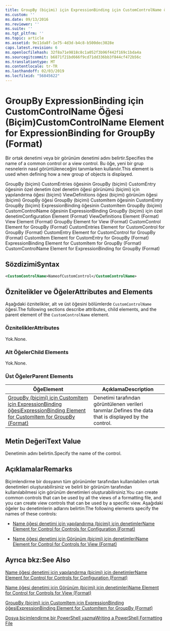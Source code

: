```yaml
---
title: GroupBy (biçimi) için ExpressionBinding için CustomControlName öğesi | Microsoft Docs
ms.custom: ''
ms.date: 09/13/2016
ms.reviewer: ''
ms.suite: ''
ms.tgt_pltfrm: ''
ms.topic: article
ms.assetid: 9e11da8f-1e75-4d3d-b4c8-b500dec3028e
caps.latest.revision: 6
ms.openlocfilehash: 32f8a71e9818c8c1a052f3b96f442f169c1bda4a
ms.sourcegitcommit: b6871f21bd666f9cd71dd336bb3f844cf472b56c
ms.translationtype: MT
ms.contentlocale: tr-TR
ms.lasthandoff: 02/03/2019
ms.locfileid: "56845622"
---
```

# <a name="customcontrolname-element-for-expressionbinding-for-groupby-format"></a><span data-ttu-id="a6161-102">GroupBy ExpressionBinding için CustomControlName Öğesi (Biçim)</span><span class="sxs-lookup"><span data-stu-id="a6161-102">CustomControlName Element for ExpressionBinding for GroupBy (Format)</span></span>

<span data-ttu-id="a6161-103">Bir ortak denetimi veya bir görünüm denetimi adını belirtir.</span><span class="sxs-lookup"><span data-stu-id="a6161-103">Specifies the name of a common control or a view control.</span></span> <span data-ttu-id="a6161-104">Bu öğe, yeni bir grup nesnelerin nasıl görüntüleneceğini tanımlarken kullanılır.</span><span class="sxs-lookup"><span data-stu-id="a6161-104">This element is used when defining how a new group of objects is displayed.</span></span>

<span data-ttu-id="a6161-105">GroupBy (biçimi) CustomEntries öğesinin GroupBy (biçimi) CustomEntry öğesinin özel denetim özel denetim öğesi görünümü (biçimi) için yapılandırma öğesi (biçimi) ViewDefinitions öğesi (biçimi) görünüm öğesi (biçimi) GroupBy öğesi GroupBy (biçimi) CustomItem öğesinin CustomEntry GroupBy (biçimi) ExpressionBinding öğesinin CustomItem GroupBy (biçimi) CustomControlName öğesinin ExpressionBinding GroupBy (biçimi) için özel denetim</span><span class="sxs-lookup"><span data-stu-id="a6161-105">Configuration Element (Format) ViewDefinitions Element (Format) View Element (Format) GroupBy Element for View (Format) CustomControl Element for GroupBy (Format) CustomEntries Element for CustomControl for GroupBy (Format) CustomEntry Element for CustomControl for GroupBy (Format) CustomItem Element for CustomEntry for GroupBy (Format) ExpressionBinding Element for CustomItem for GroupBy (Format) CustomControlName Element for ExpressionBinding for GroupBy (Format)</span></span>

## <a name="syntax"></a><span data-ttu-id="a6161-106">Sözdizimi</span><span class="sxs-lookup"><span data-stu-id="a6161-106">Syntax</span></span>

```xml
<CustomControlName>NameofCustomControl</CustomControlName>
```

## <a name="attributes-and-elements"></a><span data-ttu-id="a6161-107">Öznitelikler ve Öğeler</span><span class="sxs-lookup"><span data-stu-id="a6161-107">Attributes and Elements</span></span>

<span data-ttu-id="a6161-108">Aşağıdaki öznitelikler, alt ve üst öğesini bölümlerde `CustomControlName` öğesi.</span><span class="sxs-lookup"><span data-stu-id="a6161-108">The following sections describe attributes, child elements, and the parent element of the `CustomControlName` element.</span></span>

### <a name="attributes"></a><span data-ttu-id="a6161-109">Öznitelikler</span><span class="sxs-lookup"><span data-stu-id="a6161-109">Attributes</span></span>

<span data-ttu-id="a6161-110">Yok.</span><span class="sxs-lookup"><span data-stu-id="a6161-110">None.</span></span>

### <a name="child-elements"></a><span data-ttu-id="a6161-111">Alt Öğeler</span><span class="sxs-lookup"><span data-stu-id="a6161-111">Child Elements</span></span>

<span data-ttu-id="a6161-112">Yok.</span><span class="sxs-lookup"><span data-stu-id="a6161-112">None.</span></span>

### <a name="parent-elements"></a><span data-ttu-id="a6161-113">Üst Öğeler</span><span class="sxs-lookup"><span data-stu-id="a6161-113">Parent Elements</span></span>

|<span data-ttu-id="a6161-114">Öğe</span><span class="sxs-lookup"><span data-stu-id="a6161-114">Element</span></span>|<span data-ttu-id="a6161-115">Açıklama</span><span class="sxs-lookup"><span data-stu-id="a6161-115">Description</span></span>|
|-------------|-----------------|
|[<span data-ttu-id="a6161-116">GroupBy (biçimi) için CustomItem için ExpressionBinding öğesi</span><span class="sxs-lookup"><span data-stu-id="a6161-116">ExpressionBinding Element for CustomItem for GroupBy (Format)</span></span>](./expressionbinding-element-for-customitem-for-groupby-format.md)|<span data-ttu-id="a6161-117">Denetimi tarafından görüntülenen verileri tanımlar.</span><span class="sxs-lookup"><span data-stu-id="a6161-117">Defines the data that is displayed by the control.</span></span>|

## <a name="text-value"></a><span data-ttu-id="a6161-118">Metin Değeri</span><span class="sxs-lookup"><span data-stu-id="a6161-118">Text Value</span></span>

<span data-ttu-id="a6161-119">Denetimin adını belirtin.</span><span class="sxs-lookup"><span data-stu-id="a6161-119">Specify the name of the control.</span></span>

## <a name="remarks"></a><span data-ttu-id="a6161-120">Açıklamalar</span><span class="sxs-lookup"><span data-stu-id="a6161-120">Remarks</span></span>

<span data-ttu-id="a6161-121">Biçimlendirme bir dosyanın tüm görünümler tarafından kullanılabilen ortak denetimleri oluşturabilirsiniz ve belirli bir görünüm tarafından kullanılabilmesi için görünüm denetimleri oluşturabilirsiniz.</span><span class="sxs-lookup"><span data-stu-id="a6161-121">You can create common controls that can be used by all the views of a formatting file, and you can create view controls that can be used by a specific view.</span></span> <span data-ttu-id="a6161-122">Aşağıdaki öğeler bu denetimlerin adlarını belirtin:</span><span class="sxs-lookup"><span data-stu-id="a6161-122">The following elements specify the names of these controls:</span></span>

- [<span data-ttu-id="a6161-123">Name öğesi denetimi için yapılandırma (biçimi) için denetimler</span><span class="sxs-lookup"><span data-stu-id="a6161-123">Name Element for Control for Controls for Configuration (Format)</span></span>](./name-element-for-control-for-controls-for-configuration-format.md)

- [<span data-ttu-id="a6161-124">Name öğesi denetimi için Görünüm (biçimi) için denetimleri</span><span class="sxs-lookup"><span data-stu-id="a6161-124">Name Element for Control for Controls for View (Format)</span></span>](./name-element-for-control-for-controls-for-view-format.md)

## <a name="see-also"></a><span data-ttu-id="a6161-125">Ayrıca bkz:</span><span class="sxs-lookup"><span data-stu-id="a6161-125">See Also</span></span>

[<span data-ttu-id="a6161-126">Name öğesi denetimi için yapılandırma (biçimi) için denetimler</span><span class="sxs-lookup"><span data-stu-id="a6161-126">Name Element for Control for Controls for Configuration (Format)</span></span>](./name-element-for-control-for-controls-for-configuration-format.md)

[<span data-ttu-id="a6161-127">Name öğesi denetimi için Görünüm (biçimi) için denetimleri</span><span class="sxs-lookup"><span data-stu-id="a6161-127">Name Element for Control for Controls for View (Format)</span></span>](./name-element-for-control-for-controls-for-view-format.md)

[<span data-ttu-id="a6161-128">GroupBy (biçimi) için CustomItem için ExpressionBinding öğesi</span><span class="sxs-lookup"><span data-stu-id="a6161-128">ExpressionBinding Element for CustomItem for GroupBy (Format)</span></span>](./expressionbinding-element-for-customitem-for-groupby-format.md)

[<span data-ttu-id="a6161-129">Dosya biçimlendirme bir PowerShell yazma</span><span class="sxs-lookup"><span data-stu-id="a6161-129">Writing a PowerShell Formatting File</span></span>](./writing-a-powershell-formatting-file.md)
